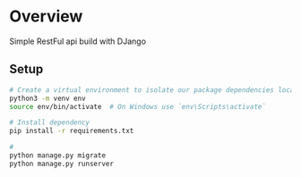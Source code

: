 # Overview

Simple RestFul api build with DJango

## Setup

```bash
# Create a virtual environment to isolate our package dependencies locally
python3 -m venv env
source env/bin/activate  # On Windows use `env\Scripts\activate`

# Install dependency
pip install -r requirements.txt

#
python manage.py migrate
python manage.py runserver
```

